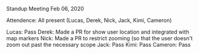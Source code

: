 Standup Meeting
Feb 06, 2020

Attendence:
All present (Lucas, Derek, Nick, Jack, Kimi, Cameron)

Lucas: Pass
Derek: Made a PR for show user location and integrated with map markers
Nick: Made a PR to restrict zooming (so that the user doesn't zoom out past the necessary scope
Jack: Pass
Kimi: Pass
Cameron: Pass

